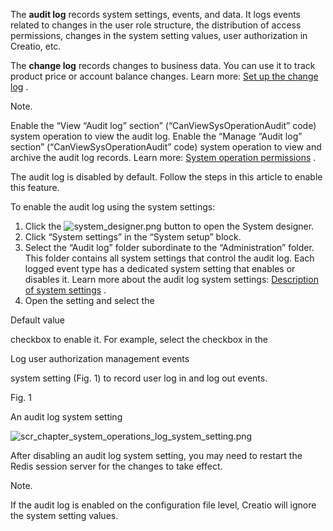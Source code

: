 


 The
 **audit log** 
 records system settings, events, and data. It logs events related to changes in the user role structure, the distribution of access permissions, changes in the system setting values, user authorization in Creatio, etc.
 



 The
 **change log** 
 records changes to business data. You can use it to track product price or account balance changes. Learn more:
 [Set up the change log](/docs/8-0/user/setup_and_administration/logging_tools/change_log/set_up_the_log/set_up_the_change_log) 
 .
 





 Note.
 
 Enable the “View “Audit log” section” (“CanViewSysOperationAudit” code) system operation to view the audit log. Enable the “Manage “Audit log” section” (“CanViewSysOperationAudit” code) system operation to view and archive the audit log records. Learn more:
 [System operation permissions](/docs/8-0/user/setup_and_administration/user_and_access_management/access_management/system_operation_permissions_shortcut/system_operation_permissions) 
 .
 




 The audit log is disabled by default. Follow the steps in this article to enable this feature.
 



 To enable the audit log using the system settings:
 


1. Click the
 ![system_designer.png](/guides/sites/en/files/documentation/user/en/logging_tools/BPMonlineHelp/set_up_audit_log/system_designer.png)
 button to open the System designer.
2. Click “System settings” in the “System setup” block.
3. Select the “Audit log” folder subordinate to the “Administration” folder. This folder contains all system settings that control the audit log. Each logged event type has a dedicated system setting that enables or disables it. Learn more about the audit log system settings:
 [Description of system settings](/docs/7-17/user/setup_and_administration/system_settings_and_lookups/system_setting_reference/description_of_system_settings#title-1880-10) 
 .
4. Open the setting and select the
 
 Default value
 
 checkbox to enable it. For example, select the checkbox in the
 
 Log user authorization management events
 
 system setting (Fig. 1) to record user log in and log out events.
 





 Fig. 1
 
 An audit log system setting
 

![scr_chapter_system_operations_log_system_setting.png](/guides/sites/en/files/documentation/user/en/logging_tools/BPMonlineHelp/set_up_audit_log/scr_chapter_system_operations_log_system_setting.png)



 After disabling an audit log system setting, you may need to restart the Redis session server for the changes to take effect.
 





 Note.
 
 If the audit log is enabled on the configuration file level, Creatio will ignore the system setting values.
 





